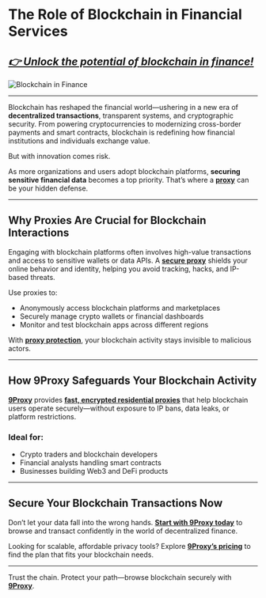 # The Role of Blockchain in Financial Services

## *[👉 Unlock the potential of blockchain in finance!](https://the9proxy.short.gy/home-github-james2k4)*

![Blockchain in Finance](https://blogs.iadb.org/caribbean-dev-trends/wp-content/uploads/sites/34/2017/12/Blockchain1.jpg)

---

Blockchain has reshaped the financial world—ushering in a new era of **decentralized transactions**, transparent systems, and cryptographic security. From powering cryptocurrencies to modernizing cross-border payments and smart contracts, blockchain is redefining how financial institutions and individuals exchange value.

But with innovation comes risk.

As more organizations and users adopt blockchain platforms, **securing sensitive financial data** becomes a top priority. That’s where a [**proxy**](https://the9proxy.short.gy/home-github-james2k4) can be your hidden defense.

---

## Why Proxies Are Crucial for Blockchain Interactions

Engaging with blockchain platforms often involves high-value transactions and access to sensitive wallets or data APIs. A [**secure proxy**](https://the9proxy.short.gy/pricing-github-james2k4) shields your online behavior and identity, helping you avoid tracking, hacks, and IP-based threats.

Use proxies to:
- Anonymously access blockchain platforms and marketplaces
- Securely manage crypto wallets or financial dashboards
- Monitor and test blockchain apps across different regions

With [**proxy protection**](https://the9proxy.short.gy/home-github-james2k4), your blockchain activity stays invisible to malicious actors.

---

## How 9Proxy Safeguards Your Blockchain Activity

[**9Proxy**](https://the9proxy.short.gy/home-github-james2k4) provides [**fast, encrypted residential proxies**](https://the9proxy.short.gy/pricing-github-james2k4) that help blockchain users operate securely—without exposure to IP bans, data leaks, or platform restrictions.

### Ideal for:
- Crypto traders and blockchain developers
- Financial analysts handling smart contracts
- Businesses building Web3 and DeFi products

---

## Secure Your Blockchain Transactions Now

Don’t let your data fall into the wrong hands. [**Start with 9Proxy today**](https://the9proxy.short.gy/pricing-github-james2k4) to browse and transact confidently in the world of decentralized finance.

Looking for scalable, affordable privacy tools? Explore [**9Proxy’s pricing**](https://the9proxy.short.gy/pricing-github-james2k4) to find the plan that fits your blockchain needs.

---

Trust the chain. Protect your path—browse blockchain securely with [**9Proxy**](https://the9proxy.short.gy/home-github-james2k4).
